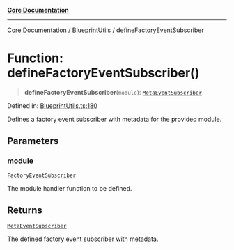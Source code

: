 [**Core Documentation**](../../README.md)

***

[Core Documentation](../../README.md) / [BlueprintUtils](../README.md) / defineFactoryEventSubscriber

# Function: defineFactoryEventSubscriber()

> **defineFactoryEventSubscriber**(`module`): [`MetaEventSubscriber`](../../declarations/interfaces/MetaEventSubscriber.md)

Defined in: [BlueprintUtils.ts:180](https://github.com/stonemjs/core/blob/e2200da501349da1fec304d821c002bb6d055b61/src/BlueprintUtils.ts#L180)

Defines a factory event subscriber with metadata for the provided module.

## Parameters

### module

[`FactoryEventSubscriber`](../../declarations/type-aliases/FactoryEventSubscriber.md)

The module handler function to be defined.

## Returns

[`MetaEventSubscriber`](../../declarations/interfaces/MetaEventSubscriber.md)

The defined factory event subscriber with metadata.
